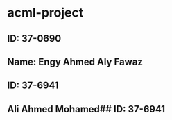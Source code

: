 # acml-project

## ID: 37-0690
## Name: Engy Ahmed Aly Fawaz

## ID: 37-6941
## Ali Ahmed Mohamed## ID: 37-6941
